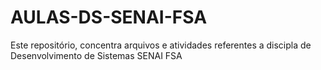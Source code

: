 # AULAS-DS-SENAI-FSA
 Este repositório, concentra arquivos e atividades referentes a discipla de Desenvolvimento de Sistemas SENAI FSA
